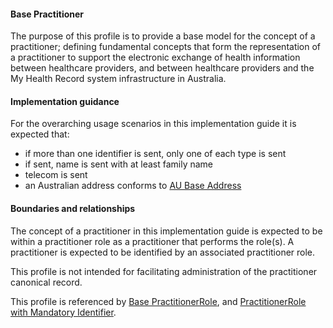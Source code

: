 #### Base Practitioner
The purpose of this profile is to provide a base model for the concept of a practitioner; defining fundamental concepts that form the representation of a practitioner to support the electronic exchange of health information between healthcare providers, and between healthcare providers and the My Health Record system infrastructure in Australia.

#### Implementation guidance
For the overarching usage scenarios in this implementation guide it is expected that:
* if more than one identifier is sent, only one of each type is sent
* if sent, name is sent with at least family name
* telecom is sent
* an Australian address conforms to [AU Base Address](http://build.fhir.org/ig/hl7au/au-fhir-base/StructureDefinition-au-address.html)

#### Boundaries and relationships
The concept of a practitioner in this implementation guide is expected to be within a practitioner role as a practitioner that performs the role(s). 
A practitioner is expected to be identified by an associated practitioner role.


This profile is not intended for facilitating administration of the practitioner canonical record. 


This profile is referenced by [Base PractitionerRole](StructureDefinition-practitionerrole-dh-base-1.html), and [PractitionerRole with Mandatory Identifier](StructureDefinition-practitionerrole-ident-1.html).


